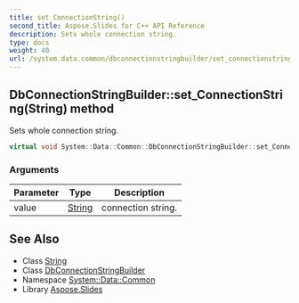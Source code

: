 ```yaml
---
title: set_ConnectionString()
second_title: Aspose.Slides for C++ API Reference
description: Sets whole connection string.
type: docs
weight: 40
url: /system.data.common/dbconnectionstringbuilder/set_connectionstring/
---
```

## DbConnectionStringBuilder::set_ConnectionString(String) method


Sets whole connection string.

```cpp
virtual void System::Data::Common::DbConnectionStringBuilder::set_ConnectionString(String value)
```


### Arguments

| Parameter | Type | Description |
| --- | --- | --- |
| value | [String](../../../system/string/) | connection string. |

## See Also

* Class [String](../../../system/string/)
* Class [DbConnectionStringBuilder](../)
* Namespace [System::Data::Common](../../)
* Library [Aspose.Slides](../../../)